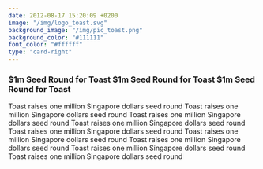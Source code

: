 ```yaml
---
date: 2012-08-17 15:20:09 +0200
image: "/img/logo_toast.svg"
background_image: "/img/pic_toast.png"
background_color: "#111111"
font_color: "#ffffff"
type: "card-right"
---
```

### $1m Seed Round for Toast $1m Seed Round for Toast $1m Seed Round for Toast

Toast raises one million Singapore dollars seed round
Toast raises one million Singapore dollars seed round
Toast raises one million Singapore dollars seed round
Toast raises one million Singapore dollars seed round
Toast raises one million Singapore dollars seed round
Toast raises one million Singapore dollars seed round
Toast raises one million Singapore dollars seed round
Toast raises one million Singapore dollars seed round
Toast raises one million Singapore dollars seed round
